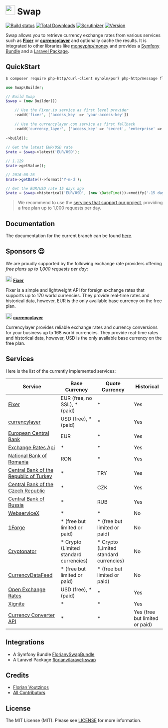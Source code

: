 # <img src="https://s3.amazonaws.com/swap.assets/swap_logo.png" height="30px" width="30px"/> Swap

[![Build status](http://img.shields.io/travis/florianv/swap.svg?style=flat-square)](https://travis-ci.org/florianv/swap)
[![Total Downloads](https://img.shields.io/packagist/dt/florianv/swap.svg?style=flat-square)](https://packagist.org/packages/florianv/swap)
[![Scrutinizer](https://img.shields.io/scrutinizer/g/florianv/swap.svg?style=flat-square)](https://scrutinizer-ci.com/g/florianv/swap)
[![Version](http://img.shields.io/packagist/v/florianv/swap.svg?style=flat-square)](https://packagist.org/packages/florianv/swap)

Swap allows you to retrieve currency exchange rates from various services such as **[Fixer](https://fixer.io)** or **[currencylayer](https://currencylayer.com)**
and optionally cache the results. It is integrated to other libraries like [moneyphp/money](https://github.com/moneyphp/money) and provides
a [Symfony Bundle](https://github.com/florianv/FlorianvSwapBundle) and a [Laravel Package](https://github.com/florianv/laravel-swap).

## QuickStart

```bash
$ composer require php-http/curl-client nyholm/psr7 php-http/message florianv/swap
```

```php
use Swap\Builder;

// Build Swap
$swap = (new Builder())

    // Use the Fixer.io service as first level provider
    ->add('fixer', ['access_key' => 'your-access-key'])
     
    // Use the currencylayer.com service as first fallback
    ->add('currency_layer', ['access_key' => 'secret', 'enterprise' => false])
     
->build();
    
// Get the latest EUR/USD rate
$rate = $swap->latest('EUR/USD');

// 1.129
$rate->getValue();

// 2016-08-26
$rate->getDate()->format('Y-m-d');

// Get the EUR/USD rate 15 days ago
$rate = $swap->historical('EUR/USD', (new \DateTime())->modify('-15 days'));
```

> We recommend to use the [services that support our project](#sponsors), providing a free plan up to 1,000 requests per day.

## Documentation

The documentation for the current branch can be found [here](https://github.com/florianv/swap/blob/master/doc/readme.md).

## Sponsors :heart_eyes: 

We are proudly supported by the following exchange rate providers offering *free plans up to 1,000 requests per day*:

<img src="https://s3.amazonaws.com/swap.assets/fixer_icon.png?v=2" height="20px" width="20px"/> **[Fixer](https://fixer.io)**

Fixer is a simple and lightweight API for foreign exchange rates that supports up to 170 world currencies.
They provide real-time rates and historical data, however, EUR is the only available base currency on the free plan.

<img src="https://s3.amazonaws.com/swap.assets/currencylayer_icon.png" height="20px" width="20px"/> **[currencylayer](https://currencylayer.com)**

Currencylayer provides reliable exchange rates and currency conversions for your business up to 168 world currencies.
They provide real-time rates and historical data, however, USD is the only available base currency on the free plan.

## Services

Here is the list of the currently implemented services:

| Service | Base Currency | Quote Currency | Historical |
|---------------------------------------------------------------------------|----------------------|----------------|----------------|
| [Fixer](https://fixer.io) | EUR (free, no SSL), * (paid) | * | Yes |
| [currencylayer](https://currencylayer.com) | USD (free), * (paid) | * | Yes |
| [European Central Bank](https://www.ecb.europa.eu/home/html/index.en.html) | EUR | * | Yes |
| [Exchange Rates Api](https://exchangeratesapi.io/) | * | * | Yes |
| [National Bank of Romania](http://www.bnr.ro) | RON | * | Yes |
| [Central Bank of the Republic of Turkey](http://www.tcmb.gov.tr) | * | TRY | Yes |
| [Central Bank of the Czech Republic](https://www.cnb.cz) | * | CZK | Yes |
| [Central Bank of Russia](https://cbr.ru) | * | RUB | Yes |
| [WebserviceX](http://www.webservicex.net) | * | * | No |
| [1Forge](https://1forge.com) | * (free but limited or paid) | * (free but limited or paid) | No |
| [Cryptonator](https://www.cryptonator.com) | * Crypto (Limited standard currencies) | * Crypto (Limited standard currencies)  | No |
| [CurrencyDataFeed](https://currencydatafeed.com) | * (free but limited or paid) | * (free but limited or paid) | No |
| [Open Exchange Rates](https://openexchangerates.org) | USD (free), * (paid) | * | Yes |
| [Xignite](https://www.xignite.com) | * | * | Yes |
| [Currency Converter API](https://www.currencyconverterapi.com) | * | * | Yes (free but limited or paid) |

## Integrations

- A Symfony Bundle [FlorianvSwapBundle](https://github.com/florianv/FlorianvSwapBundle)
- A Laravel Package [florianv/laravel-swap](https://github.com/florianv/laravel-swap)

## Credits

- [Florian Voutzinos](https://github.com/florianv)
- [All Contributors](https://github.com/florianv/swap/contributors)

## License

The MIT License (MIT). Please see [LICENSE](https://github.com/florianv/swap/blob/master/LICENSE) for more information.
